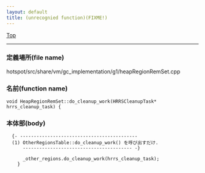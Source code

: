 ```yaml
---
layout: default
title: (unrecognied function)(FIXME!)
---
```

[Top](../index.html)

--- 
### 定義場所(file name)
hotspot/src/share/vm/gc_implementation/g1/heapRegionRemSet.cpp

### 名前(function name)
```
void HeapRegionRemSet::do_cleanup_work(HRRSCleanupTask* hrrs_cleanup_task) {
```

### 本体部(body)
```
  {- -------------------------------------------
  (1) OtherRegionsTable::do_cleanup_work() を呼び出すだけ.
      ---------------------------------------- -}

	  _other_regions.do_cleanup_work(hrrs_cleanup_task);
	}
	
```


